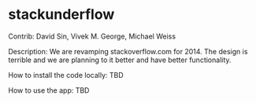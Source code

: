 stackunderflow
==============
Contrib: David Sin, Vivek M. George, Michael Weiss

Description: We are revamping stackoverflow.com for 2014. The design is terrible and we are planning to it better and have better functionality.

How to install the code locally: TBD

How to use the app: TBD
